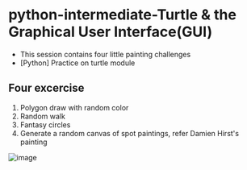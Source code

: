 # python-intermediate-Turtle & the Graphical User Interface(GUI)

* This session contains four little painting challenges
* [Python] Practice on turtle module
  
## Four excercise

1. Polygon draw with random color
2. Random walk
3. Fantasy circles
4. Generate a random canvas of spot paintings, refer Damien Hirst's painting

![image](https://github.com/hamdrew-jl/python_notebook/assets/141601957/3c306b7e-a289-4850-9fcb-ecc45c234cbd)

   



